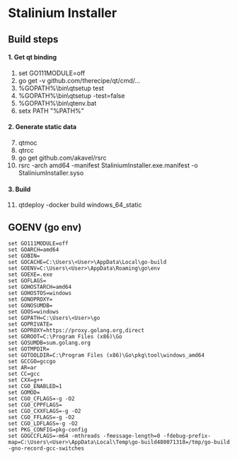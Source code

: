 # Stalinium Installer

## Build steps

#### 1. Get qt binding
1. set GO111MODULE=off
2. go get -v github.com/therecipe/qt/cmd/...
3. %GOPATH%\bin\qtsetup test
4. %GOPATH%\bin\qtsetup -test=false
5. %GOPATH%\bin\qtenv.bat
6. setx PATH "%PATH%"

#### 2. Generate static data
7. qtmoc
8. qtrcc
9. go get github.com/akavel/rsrc
10. rsrc -arch amd64 -manifest StaliniumInstaller.exe.manifest -o StaliniumInstaller.syso

#### 3. Build
11. qtdeploy -docker build windows_64_static

## GOENV (go env)
```console
set GO111MODULE=off
set GOARCH=amd64
set GOBIN=
set GOCACHE=C:\Users\<User>\AppData\Local\go-build
set GOENV=C:\Users\<User>\AppData\Roaming\go\env
set GOEXE=.exe
set GOFLAGS=
set GOHOSTARCH=amd64
set GOHOSTOS=windows
set GONOPROXY=
set GONOSUMDB=
set GOOS=windows
set GOPATH=C:\Users\<User>\go
set GOPRIVATE=
set GOPROXY=https://proxy.golang.org,direct
set GOROOT=C:\Program Files (x86)\Go
set GOSUMDB=sum.golang.org
set GOTMPDIR=
set GOTOOLDIR=C:\Program Files (x86)\Go\pkg\tool\windows_amd64
set GCCGO=gccgo
set AR=ar
set CC=gcc
set CXX=g++
set CGO_ENABLED=1
set GOMOD=
set CGO_CFLAGS=-g -O2
set CGO_CPPFLAGS=
set CGO_CXXFLAGS=-g -O2
set CGO_FFLAGS=-g -O2
set CGO_LDFLAGS=-g -O2
set PKG_CONFIG=pkg-config
set GOGCCFLAGS=-m64 -mthreads -fmessage-length=0 -fdebug-prefix-map=C:\Users\<User>\AppData\Local\Temp\go-build480071318=/tmp/go-build -gno-record-gcc-switches
````